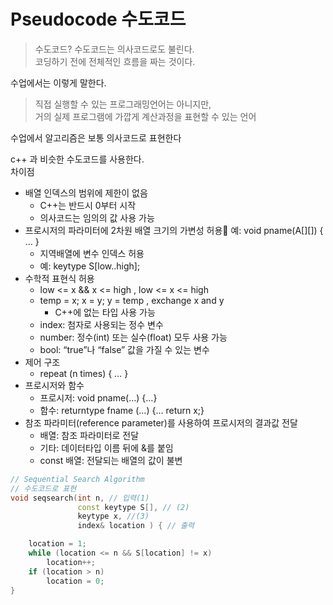 # Pseudocode 수도코드
> 수도코드?
수도코드는 의사코드로도 불린다.  
코딩하기 전에 전체적인 흐름을 짜는 것이다.  

수업에서는 이렇게 말한다.   
> 직접 실행할 수 있는 프로그래밍언어는 아니지만,  
> 거의 실제 프로그램에 가깝게 계산과정을 표현할 수 있는 언어  

수업에서 알고리즘은 보통 의사코드로 표현한다  

c++ 과 비슷한 수도코드를 사용한다.  
차이점
- 배열 인덱스의 범위에 제한이 없음
    - C++는 반드시 0부터 시작
    - 의사코드는 임의의 값 사용 가능
- 프로시저의 파라미터에 2차원 배열 크기의 가변성 허용 예: void pname(A[][]) { … }
    - 지역배열에 변수 인덱스 허용
    - 예: keytype S[low..high];
- 수학적 표현식 허용
    - low <= x && x <= high , low <= x <= high
    - temp = x; x = y; y = temp , exchange x and y
        - C++에 없는 타입 사용 가능
    - index: 첨자로 사용되는 정수 변수
    - number: 정수(int) 또는 실수(float) 모두 사용 가능
    - bool: “true”나 “false” 값을 가질 수 있는 변수
- 제어 구조
    - repeat (n times) { … }
- 프로시저와 함수
    - 프로시저: void pname(…) {…}
    - 함수: returntype fname (…) {… return x;}
- 참조 파라미터(reference parameter)를 사용하여 프로시저의 결과값 전달
    - 배열: 참조 파라미터로 전달
    - 기타: 데이터타입 이름 뒤에 &를 붙임
    - const 배열: 전달되는 배열의 값이 불변


```c++
// Sequential Search Algorithm 
// 수도코드로 표현
void seqsearch(int n, // 입력(1)
               const keytype S[], // (2)
               keytype x, //(3)
               index& location ) { // 출력

    location = 1;
    while (location <= n && S[location] != x)
        location++;
    if (location > n)
        location = 0;
}
```
